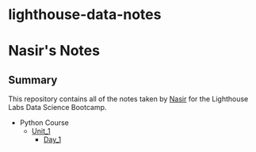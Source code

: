 # lighthouse-data-notes

# Nasir's Notes

## Summary 

This repository contains all of the notes taken by [Nasir](https://github.com/hnasir123/lighthouse-data-notes) for the Lighthouse Labs Data Science Bootcamp.

* Python Course
  * [Unit_1](https://github.com/hnasir123/lighthouse-data-notes/tree/main/Unit_1)
    * [Day_1](https://github.com/hnasir123/lighthouse-data-notes/tree/main/Unit_1/Day_1)